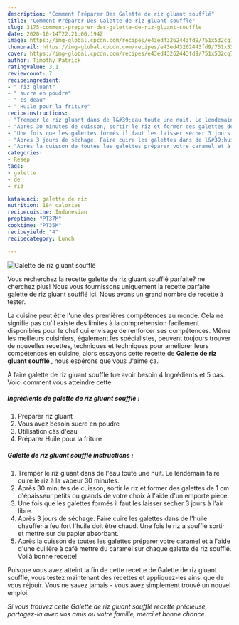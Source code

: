```yaml
---
description: "Comment Préparer Des Galette de riz gluant soufflé"
title: "Comment Préparer Des Galette de riz gluant soufflé"
slug: 3175-comment-preparer-des-galette-de-riz-gluant-souffle
date: 2020-10-14T22:21:00.194Z
image: https://img-global.cpcdn.com/recipes/e43ed43262443fd9/751x532cq70/galette-de-riz-gluant-souffle-photo-principale-de-la-recette.jpg
thumbnail: https://img-global.cpcdn.com/recipes/e43ed43262443fd9/751x532cq70/galette-de-riz-gluant-souffle-photo-principale-de-la-recette.jpg
cover: https://img-global.cpcdn.com/recipes/e43ed43262443fd9/751x532cq70/galette-de-riz-gluant-souffle-photo-principale-de-la-recette.jpg
author: Timothy Patrick
ratingvalue: 3.1
reviewcount: 7
recipeingredient:
- " riz gluant"
- " sucre en poudre"
- " cs deau"
- " Huile pour la friture"
recipeinstructions:
- "Tremper le riz gluant dans de l&#39;eau toute une nuit. Le lendemain faire cuire le riz à la vapeur 30 minutes."
- "Après 30 minutes de cuisson, sortir le riz et former des galettes de 1 cm d&#39;épaisseur petits ou grands de votre choix à l&#39;aide d&#39;un emporte pièce."
- "Une fois que les galettes formés il faut les laisser sécher 3 jours à l&#39;air libre."
- "Après 3 jours de séchage. Faire cuire les galettes dans de l&#39;huile chauffer à feu fort l&#39;huile doit être chaud. Une fois le riz a soufflé sortir et mettre sur du papier absorbant."
- "Après la cuisson de toutes les galettes préparer votre caramel et à l&#39;aide d&#39;une cuillère à café mettre du caramel sur chaque galette de riz soufflé. Voilà bonne recette!"
categories:
- Resep
tags:
- galette
- de
- riz

katakunci: galette de riz 
nutrition: 184 calories
recipecuisine: Indonesian
preptime: "PT37M"
cooktime: "PT35M"
recipeyield: "4"
recipecategory: Lunch

---
```



![Galette de riz gluant soufflé](https://img-global.cpcdn.com/recipes/e43ed43262443fd9/751x532cq70/galette-de-riz-gluant-souffle-photo-principale-de-la-recette.jpg)

Vous recherchez la recette galette de riz gluant soufflé parfaite? ne cherchez plus! Nous vous fournissons uniquement la recette parfaite galette de riz gluant soufflé ici. Nous avons un grand nombre de recette à tester.

La cuisine peut être l'une des premières compétences au monde. Cela ne signifie pas qu'il existe des limites à la compréhension facilement disponibles pour le chef qui envisage de renforcer ses compétences. Même les meilleurs cuisiniers, également les spécialistes, peuvent toujours trouver de nouvelles recettes, techniques et techniques pour améliorer leurs compétences en cuisine, alors essayons cette recette de <strong> Galette de riz gluant soufflé </strong>, nous espérons que vous J'aime ça.

<!--inarticleads1-->

À faire galette de riz gluant soufflé tue avoir besoin 4 Ingrédients et 5 pas. Voici comment vous atteindre cette.

##### Ingrédients de galette de riz gluant soufflé :

1. Préparer  riz gluant
1. Vous avez besoin  sucre en poudre
1. Utilisation  càs d&#39;eau
1. Préparer  Huile pour la friture




<!--inarticleads2-->

##### Galette de riz gluant soufflé instructions :

1. Tremper le riz gluant dans de l&#39;eau toute une nuit. Le lendemain faire cuire le riz à la vapeur 30 minutes.
1. Après 30 minutes de cuisson, sortir le riz et former des galettes de 1 cm d&#39;épaisseur petits ou grands de votre choix à l&#39;aide d&#39;un emporte pièce.
1. Une fois que les galettes formés il faut les laisser sécher 3 jours à l&#39;air libre.
1. Après 3 jours de séchage. Faire cuire les galettes dans de l&#39;huile chauffer à feu fort l&#39;huile doit être chaud. Une fois le riz a soufflé sortir et mettre sur du papier absorbant.
1. Après la cuisson de toutes les galettes préparer votre caramel et à l&#39;aide d&#39;une cuillère à café mettre du caramel sur chaque galette de riz soufflé. Voilà bonne recette!




<!--inarticleads1-->

<p>
Puisque vous avez atteint la fin de cette recette de Galette de riz gluant soufflé, vous testez maintenant des recettes et appliquez-les ainsi que de vous réjouir. Vous ne savez jamais - vous avez simplement trouvé un nouvel emploi.
</p>

<p>
<i>Si vous trouvez cette Galette de riz gluant soufflé recette précieuse, partagez-la avec vos amis ou votre famille, merci et bonne chance.</i>
</p>
